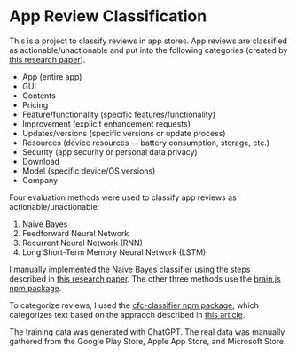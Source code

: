 # App Review Classification
This is a project to classify reviews in app stores. App reviews are classified as actionable/unactionable and put into the following categories (created by <a href="https://doi.org/10.1145/2950290.2950299">this research paper</a>).
- App (entire app)
- GUI
- Contents
- Pricing
- Feature/functionality (specific features/functionality)
- Improvement (explicit enhancement requests)
- Updates/versions (specific versions or update process)
- Resources (device resources -- battery consumption, storage, etc.)
- Security (app security or personal data privacy)
- Download
- Model (specific device/OS versions)
- Company

Four evaluation methods were used to classify app reviews as actionable/unactionable:
1. Naive Bayes
2. Feedforward Neural Network
3. Recurrent Neural Network (RNN)
4. Long Short-Term Memory Neural Network (LSTM)

I manually implemented the Naive Bayes classifier using the steps described in <a href="https://courses.cs.washington.edu/courses/cse312/18sp/lectures/naive-bayes/naivebayesnotes.pdf">this research paper</a>. The other three methods use the <a href="https://www.npmjs.com/package/brain.js">brain.js npm package</a>.

To categorize reviews, I used the <a href="https://www.npmjs.com/package/cfc-classifier">cfc-classifier npm package</a>, which categorizes text based on the appraoch described in <a href="https://dl.acm.org/doi/abs/10.1145/1526709.1526737">this article</a>.

The training data was generated with ChatGPT. The real data was manually gathered from the Google Play Store, Apple App Store, and Microsoft Store.

